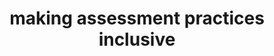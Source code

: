 ---
layout: external
redirect_url: https://khofstadter.com/assets/doc/Hofstadter-2019-strategies-for-making-assessment-practices-inclusive.pdf
title: making assessment practices inclusive
categories: writing
tags: [writing, academic, teaching]
short: My experience in learning and teaching as a non-native in the UK has led me to consider that non-native students in an English-speaking country also suffer a form of socio-economic inequality.
---